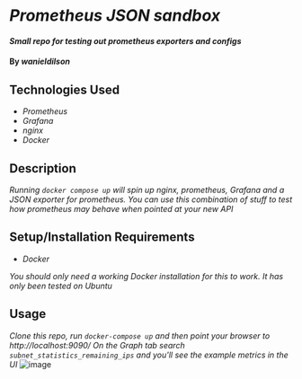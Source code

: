 # _Prometheus JSON sandbox_

#### _Small repo for testing out prometheus exporters and configs_

#### By _**wanieldilson**_

## Technologies Used

* _Prometheus_
* _Grafana_
* _nginx_
* _Docker_

## Description

_Running `docker compose up` will spin up nginx, prometheus, Grafana and a JSON exporter for prometheus.  You can use this combination of stuff to test how prometheus may behave when pointed at your new API_

## Setup/Installation Requirements

* _Docker_

_You should only need a working Docker installation for this to work.  It has only been tested on Ubuntu_

## Usage

_Clone this repo, run `docker-compose up` and then point your browser to http://localhost:9090/_
_On the Graph tab search `subnet_statistics_remaining_ips` and you'll see the example metrics in the UI_
![image](https://user-images.githubusercontent.com/68431297/176916978-5b7b32e9-763d-486c-a3e1-0fa1d74e6e92.png)

